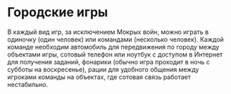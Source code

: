 # Городские игры

В каждый вид игр, за исключением Мокрых войн, можно играть в одиночку (один человек) или командами (несколько человек). Каждой команде необходим автомобиль для передвижения по городу между объектами игры, сотовый телефон или ноутбук с доступом в Интернет для получения заданий, фонарики (обычно игра проходит в ночь с субботы на воскресенье), рации для удобного общения между игроками команды на объектах, где сотовая связь работает нестабильно.
